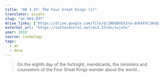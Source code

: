 ```yaml
---
title: "AN 3.37: The Four Great Kings (1)"
translator: sujato
slug: "an.003.037"
drive_links: ["https://drive.google.com/file/d/1N8dBVb33ra-dnKkFAlJHnEgxkVDSw-o_/view?usp=drivesdk"]
external_url: "https://suttacentral.net/an3.37/en/sujato"
year: 2018
course: cosmology
tags:
  - an
  - deva
---
```


> On the eighth day of the fortnight, mendicants, the ministers and counselors of the Four Great Kings wander about the world...